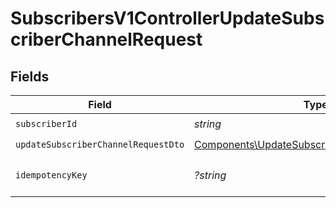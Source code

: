 # SubscribersV1ControllerUpdateSubscriberChannelRequest


## Fields

| Field                                                                                                        | Type                                                                                                         | Required                                                                                                     | Description                                                                                                  |
| ------------------------------------------------------------------------------------------------------------ | ------------------------------------------------------------------------------------------------------------ | ------------------------------------------------------------------------------------------------------------ | ------------------------------------------------------------------------------------------------------------ |
| `subscriberId`                                                                                               | *string*                                                                                                     | :heavy_check_mark:                                                                                           | N/A                                                                                                          |
| `updateSubscriberChannelRequestDto`                                                                          | [Components\UpdateSubscriberChannelRequestDto](../../Models/Components/UpdateSubscriberChannelRequestDto.md) | :heavy_check_mark:                                                                                           | N/A                                                                                                          |
| `idempotencyKey`                                                                                             | *?string*                                                                                                    | :heavy_minus_sign:                                                                                           | A header for idempotency purposes                                                                            |